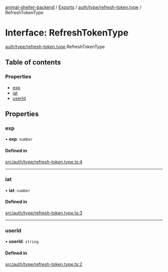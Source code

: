 [animal-shelter-backend](../README.md) / [Exports](../modules.md) / [auth/type/refresh-token.type](../modules/auth_type_refresh_token_type.md) / RefreshTokenType

# Interface: RefreshTokenType

[auth/type/refresh-token.type](../modules/auth_type_refresh_token_type.md).RefreshTokenType

## Table of contents

### Properties

- [exp](auth_type_refresh_token_type.RefreshTokenType.md#exp)
- [iat](auth_type_refresh_token_type.RefreshTokenType.md#iat)
- [userId](auth_type_refresh_token_type.RefreshTokenType.md#userid)

## Properties

### exp

• **exp**: `number`

#### Defined in

[src/auth/type/refresh-token.type.ts:4](https://github.com/B4LiN7/animal-shelter-backend/blob/1dff22f62fa53a2f3b721b18c90a57a5c18f4cde/src/auth/type/refresh-token.type.ts#L4)

___

### iat

• **iat**: `number`

#### Defined in

[src/auth/type/refresh-token.type.ts:3](https://github.com/B4LiN7/animal-shelter-backend/blob/1dff22f62fa53a2f3b721b18c90a57a5c18f4cde/src/auth/type/refresh-token.type.ts#L3)

___

### userId

• **userId**: `string`

#### Defined in

[src/auth/type/refresh-token.type.ts:2](https://github.com/B4LiN7/animal-shelter-backend/blob/1dff22f62fa53a2f3b721b18c90a57a5c18f4cde/src/auth/type/refresh-token.type.ts#L2)
